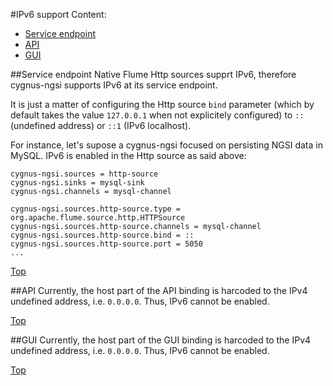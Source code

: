 #<a name="top"></a>IPv6 support
Content:

* [Service endpoint](#section1)
* [API](#section2)
* [GUI](#section3)

##<a name="section1"></a>Service endpoint 
Native Flume Http sources supprt IPv6, therefore cygnus-ngsi supports IPv6 at its service endpoint.

It is just a matter of configuring the Http source `bind` parameter (which by default takes the value `127.0.0.1` when not explicitely configured) to `::` (undefined address) or `::1` (IPv6 localhost).

For instance, let's supose a cygnus-ngsi focused on persisting NGSI data in MySQL. IPv6 is enabled in the Http source as said above:

```
cygnus-ngsi.sources = http-source
cygnus-ngsi.sinks = mysql-sink
cygnus-ngsi.channels = mysql-channel

cygnus-ngsi.sources.http-source.type = org.apache.flume.source.http.HTTPSource
cygnus-ngsi.sources.http-source.channels = mysql-channel
cygnus-ngsi.sources.http-source.bind = ::
cygnus-ngsi.sources.http-source.port = 5050
...
```

[Top](#top)

##<a name="section2"></a>API
Currently, the host part of the API binding is harcoded to the IPv4 undefined address, i.e. `0.0.0.0`. Thus, IPv6 cannot be enabled.

[Top](#top)

##<a name="section3"></a>GUI
Currently, the host part of the GUI binding is harcoded to the IPv4 undefined address, i.e. `0.0.0.0`. Thus, IPv6 cannot be enabled.

[Top](#top)